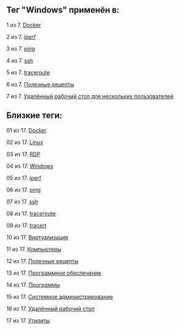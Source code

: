 ## Тег "Windows" применён в:

1 из 7. [Docker](../Компьютеры%20и%20софт/Программы/Docker.md)

2 из 7. [iperf](../Компьютеры%20и%20софт/Утилиты/Iperf.md)

3 из 7. [ping](../Компьютеры%20и%20софт/Утилиты/Ping.md)

4 из 7. [ssh](../Компьютеры%20и%20софт/Утилиты/SSH.md)

5 из 7. [traceroute](../Компьютеры%20и%20софт/Утилиты/Traceroute.md)

6 из 7. [Полезные рецепты](../Компьютеры%20и%20софт/Windows/Полезные%20рецепты%20Windows.md)

7 из 7. [Удалённый рабочий стол для нескольких пользователей](../Компьютеры%20и%20софт/Windows/Удалённый%20рабочий%20стол%20для%20нескольких%20пользователей.md)

## Близкие теги:

01 из 17. [Docker](./docker.md)

02 из 17. [Linux](./linux.md)

03 из 17. [RDP](./rdp.md)

04 из 17. [Windows](./windows.md)

05 из 17. [iperf](./iperf.md)

06 из 17. [ping](./ping.md)

07 из 17. [ssh](./ssh.md)

08 из 17. [traceroute](./traceroute.md)

09 из 17. [tracert](./tracert.md)

10 из 17. [Виртуализация](./виртуализация.md)

11 из 17. [Компьютеры](./компьютеры.md)

12 из 17. [Полезные рецепты](./полезные%20рецепты.md)

13 из 17. [Программное обеспечение](./программное%20обеспечение.md)

14 из 17. [Программы](./программы.md)

15 из 17. [Системное администрирование](./системное%20администрирование.md)

16 из 17. [Удалённый рабочий стол](./удалённый%20рабочий%20стол.md)

17 из 17. [Утилиты](./утилиты.md)


